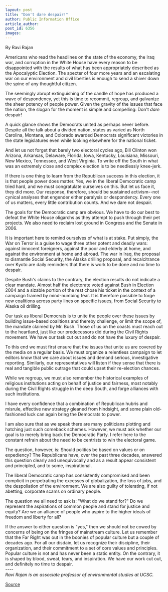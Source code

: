 ```yaml
---
layout: post
title: "Don't dare despair!"
author: Public Information Office
article_author: 
post_id: 6356
images:
---
```


<a name="content" id="content"></a>
<p>
  By Ravi Rajan
</p>
<p>
  Americans who read the headlines on the state of the economy, the Iraq war, and corruption in the White House have every reason to be disappointed with the results of what has been appropriately described as the Apocalyptic Election. The specter of four more years and an escalating war on our environment and civil liberties is enough to send a shiver down the spine of any thoughtful citizen.
</p>
<p>
  The seemingly abrupt extinguishing of the candle of hope has produced a wave of despondency, yet this is time to recommit, regroup, and galvanize the sheer potency of people power. Given the gravity of the issues that face the nation, the slogan for the moment is simple and compelling: Don't <i>dare</i> despair!
</p>
<p>
  A quick glance shows the Democrats united as perhaps never before. Despite all the talk about a divided nation, states as varied as North Carolina, Montana, and Colorado awarded Democrats significant victories in the state legislatures even while looking elsewhere for the national ticket.
</p>
<p>
  And let us not forget that barely two electoral cycles ago, Bill Clinton won Arizona, Arkansas, Delaware, Florida, Iowa, Kentucky, Louisiana, Missouri, New Mexico, Tennessee, and West Virginia. To write off the South in what was an extremely close and complex election is to be needlessly knee-jerk.
</p>
<p>
  If there is one thing to learn from the Republican success in this election, it is that people power does matter. Yes, we in the liberal Democratic camp tried hard, and we must congratulate ourselves on this. But let us face it, they did more. Our response, therefore, should be sustained activism--not cynical analyses that engender either paralysis or despondency. Every one of us matters, every little contribution counts. And we dare not despair.
</p>
<p>
  The goals for the Democratic camp are obvious. We have to do our best to defeat the White House oligarchs as they attempt to push through their pet projects. We also need to reclaim lost ground in Congress and the Senate in 2006.
</p>
<p>
  It is important here to remind ourselves of what is at stake. Put simply, the War on Terror is a guise to wage three other potent and deadly wars: against innocent foreigners, against the poor and elderly at home, and against the environment at home and abroad. The war in Iraq, the proposal to dismantle Social Security, the Alaska drilling proposal, and recalcitrance over Kyoto are daily reminders that there is work to be done and no time to despair.
</p>
<p>
  Despite Bush's claims to the contrary, the election results do not indicate a clear mandate. Almost half the electorate voted against Bush in Election 2004 and a sizable portion of the rest chose his ticket in the context of a campaign framed by mind-numbing fear. It is therefore possible to forge new coalitions across party lines on specific issues, from Social Security to Alaska oil drilling.
</p>
<p>
  Our task as liberal Democrats is to unite the people over these issues by building issue-based coalitions and thereby challenge, or limit the scope of, the mandate claimed by Mr. Bush. Those of us on the coasts must reach out to the heartland, just like our predecessors did during the Civil Rights movement. We have our task cut out and do not have the luxury of despair.
</p>
<p>
  To this end we must first ensure that the issues that unite us are covered by the media on a regular basis. We must organize a relentless campaign to let editors know that we care about issues and demand serious, investigative reporting. Similarly, our representatives will listen if they sense that there is real and tangible public outrage that could upset their re-election chances.
</p>
<p>
  While we regroup, we must also remember the historical examples of religious institutions acting on behalf of justice and fairness, most notably during the Civil Rights struggle in the deep South, and forge alliances with such institutions.
</p>
<p>
  I have every confidence that a combination of Republican hubris and misrule, effective new strategy gleaned from hindsight, and some plain old-fashioned luck can again bring the Democrats to power.
</p>
<p>
  I am also sure that as we speak there are many politicians plotting and hatching just such comeback schemes. However, we must ask whether our goal is to merely bring back the Democratic Party. I refer here to the constant refrain about the need to be centrists to win the electoral game.
</p>
<p>
  The question, however, is: Should politics be based on values or on expediency? The Republicans have, over the past three decades, answered this question clearly and unequivocally and as a result appear consistent and principled, and to some, inspirational.
</p>
<p>
  The liberal Democratic camp has consistently compromised and been complicit in perpetrating the excesses of globalization, the loss of jobs, and the despoliation of the environment. We are also guilty of tolerating, if not abetting, corporate scams on ordinary people.
</p>
<p>
  The question we all need to ask is: "What do we stand for?" Do we represent the aspirations of common people and stand for justice and equity? Are we an alliance of people who aspire to the higher ideals of freedom and liberty for all?
</p>
<p>
  If the answer to either question is "yes," then we should not be cowed by concerns of being on the fringes of mainstream culture. Let us remember that the Far Right was out in the boonies of popular culture but a couple of decades ago. For all our disdain, let us recognize their discipline, their organization, and their commitment to a set of core values and principles. Popular culture is not and has never been a static entity. On the contrary, it is shaped by blood, sweat, tears, and inspiration. We have our work cut out, and definitely no time to despair.<br>
  ----<br>
  <i>Ravi Rajan is an associate professor of environmental studies at UCSC.</i>
</p>
<p><a href="http://www1.ucsc.edu/currents/04-05/11-08/opinion2.asp" title="Permalink to opinion2">Source</a></p>
